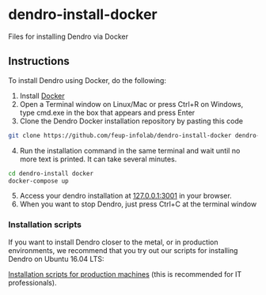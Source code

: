 # dendro-install-docker
Files for installing Dendro via Docker

## Instructions 

To install Dendro using Docker, do the following:

1. Install [Docker](https://docs.docker.com/docker-for-windows/install/)
2. Open a Terminal window on Linux/Mac or press Ctrl+R on Windows, type cmd.exe in the box that appears and press Enter
3. Clone the Dendro Docker installation repository by pasting this code
````bash
git clone https://github.com/feup-infolab/dendro-install-docker dendro-install docker
````
4. Run the installation command in the same terminal and wait until no more text is printed. It can take several minutes.
````bash
cd dendro-install docker
docker-compose up
````
5. Access your dendro installation at [127.0.0.1:3001](http://127.0.0.1:3001) in your browser.
6. When you want to stop Dendro, just press Ctrl+C at the terminal window

### Installation scripts

If you want to install Dendro closer to the metal, or in production environments, we recommend that you try out our scripts for installing Dendro on Ubuntu 16.04 LTS:

[Installation scripts for production machines](https://github.com/feup-infolab/dendro-install) (this is recommended for IT professionals).
